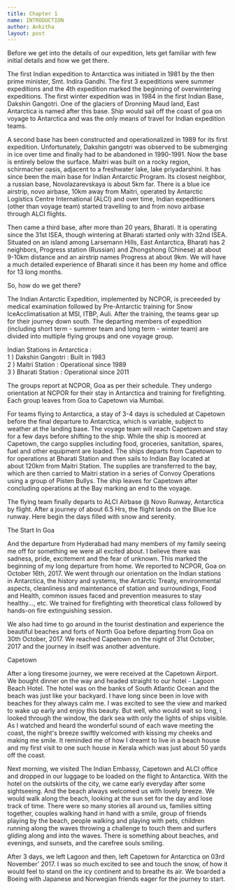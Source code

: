 ```yaml
---
title: Chapter 1
name: INTRODUCTION
author: Ankitha
layout: post
---
```



<p>Before we get into the details of our expedition, lets get familiar with few initial details and how we get there.</p>

<p>The first Indian expedition to Antarctica was initiated in 1981 by the then prime minister, Smt. Indira Gandhi. The first 3 expeditions were summer expeditions and the 4th expedition marked the beginning of overwintering expeditions. The first winter expedition was in 1984 in the first Indian Base, Dakshin Gangotri. One of the glaciers of Dronning Maud land, East Antarctica is named after this base. Ship would sail off the coast of goa on voyage to Antarctica and was the only means of travel for Indian expedition teams.</p>

<p>A second base has been constructed and operationalized in 1989 for its first expedition. Unfortunately, Dakshin gangotri was observed to be submerging in ice over time and finally had to be abandoned in 1990-1991. Now the base is entirely below the surface. Maitri was built on a rocky region, schirmacher oasis, adjacent to a freshwater lake, lake priyadarshini. It has since been the main base for Indian Antarctic Program. Its closest neighbor, a russian base, Novolazarevskaya is about 5km far. There is a blue ice airstrip, novo airbase, 10km away from Maitri, operated by Antarctic Logistics Centre International (ALCI) and over time, Indian expeditioners (other than voyage team) started travelling to and from novo airbase through ALCI flights.</p>

<p>Then came a third base, after more than 20 years, Bharati. It is operating since the 31st ISEA, though wintering at Bharati started only with 32nd ISEA. Situated on an island among Larsemann Hills, East Antarctica, Bharati has 2 neighbors, Progress station (Russian) and Zhongshong (Chinese) at about 9-10km distance and an airstrip names Progress at about 9km. We will have a much detailed experience of Bharati since it has been my home and office for 13 long months.</p>

<p>So, how do we get there?</p>

<p>The Indian Antarctic Expedition, implemented by NCPOR, is preceeded by medical examination followed by Pre-Antarctic training for Snow IceAcclimatisation at MSI, ITBP, Auli. After the training, the teams gear up for their journey down south. The departing members of expedition (including short term - summer team and long term - winter team) are divided into multiple flying groups and one voyage group.<br>

Indian Stations in Antarctica :<br>
1 ) Dakshin Gangotri : Built in 1983<br>
2 ) Maitri Station : Operational since 1989<br>
3 ) Bharati Station : Operational since 2011<br>

The groups report at NCPOR, Goa as per their schedule. They undergo orientation at NCPOR for their stay in Antarctica and training for firefighting. Each group leaves from Goa to Capetown via Mumbai.</p>

<p>For teams flying to Antarctica, a stay of 3-4 days is scheduled at Capetown before the final departure to Antarctica, which is variable, subject to weather at the landing base. The voyage team will reach Capetown and stay for a few days before shifting to the ship. While the ship is moored at Capetown, the cargo supplies including food, groceries, sanitation, spares, fuel and other equipment are loaded. The ships departs from Capetown to for operations at Bharati Station and then sails to Indian Bay located at about 120km from Maitri Station. The supplies are transferred to the bay, which are then carried to Maitri station in a series of Convoy Operations using a group of Pisten Bullys. The ship leaves for Capetown after concluding operations at the Bay marking an end to the voyage.</p>

<p>The flying team finally departs to ALCI Airbase @ Novo Runway, Antarctica by flight. After a journey of about 6.5 Hrs, the flight lands on the Blue Ice runway. Here begin the days filled with snow and serenity.</p>

<h> The Start In Goa</h>
<p>And the departure from Hyderabad had many members of my family seeing me off for something we were all excited about. I believe there was sadness, pride, excitement and the fear of unknown. This marked the beginning of my long departure from home. We reported to NCPOR, Goa on October 16th, 2017. We went through our orientation on the Indian stations in Antarctica, the history and systems, the Antarctic Treaty, environmental aspects, cleanliness and maintenance of station and surroundings, Food and Health, common issues faced and prevention measures to stay healthy..., etc. We trained for firefighting with theoretical class followed by hands-on fire extinguishing session. </p>

<p>We also had time to go around in the tourist destination and experience the beautiful beaches and forts of North Goa before departing from Goa on 30th October, 2017. We reached Capetown on the night of 31st October, 2017 and the journey in itself was another adventure.</p>

<h>Capetown</h>
<p>After a long tiresome journey, we were received at the Capetown Airport. We bought dinner on the way and headed straight to our hotel - Lagoon Beach Hotel. The hotel was on the banks of South Atlantic Ocean and the beach was just like your backyard. I have long since been in love with beaches for they always calm me. I was excited to see the view and marked to wake up early and enjoy this beauty. But well, who would wait so long, i looked through the window, the dark sea with only the lights of ships visible. As I watched and heard the wonderful sound of each wave meeting the coast, the night's breeze swiftly welcomed with kissing my cheeks and making me smile. It reminded me of how I dreamt to live in a beach house and my first visit to one such house in Kerala which was just about 50 yards off the coast.</p>

<p>Next morning, we visited The Indian Embassy, Capetown and ALCI office and dropped in our luggage to be loaded on the flight to Antarctica. With the hotel on the outskirts of the city, we came early everyday after some sightseeing. And the beach always welcomed us with lovely breeze. We would walk along the beach, looking at the sun set for the day and lose track of time. There were so many stories all around us, families sitting together, couples walking hand in hand with a smile, group of friends playing by the beach, people walking and playing with pets, children running along the waves throwing a challenge to touch them and surfers gliding along and into the waves. There is something about beaches, and evenings, and sunsets, and the carefree souls smiling.</p>

<p>After 3 days, we left Lagoon and then, left Capetown for Antarctica on 03rd November' 2017. I was so much excited to see and touch the snow, of how it would feel to stand on the icy continent and to breathe its air. We boarded a Boeing with Japanese and Norwegian friends eager for the journey to start.</p>